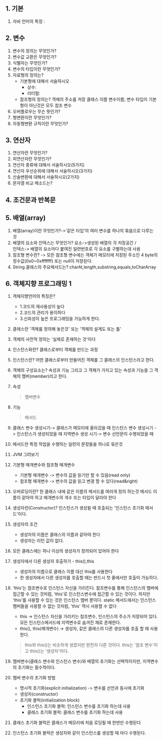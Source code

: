 ## 1. 기본 

1. 자바 언어의 특징 :


## 2. 변수

1. 변수의 정의는 무엇인가?
2. 변수값 교환은 무엇인가?
3. 식별자는 무엇인가?
4. 변수의 타입이란 무엇인가?
5. 자료형의 정의는?
	* 기본형에 대해서 서술하시오
		* 상수:
		* 리터럴:
	* 참조형의 정의는? 객체의 주소를 저장 클래스 이름 변수이름; 변수 타입이 기본형이 아닌것은 모두 참조 변수
6. 오버플로우는 무슨 뜻인가?
7. 형변환이란 무엇인가?
8. 자동형변환 규칙이란 무엇인가?

## 3. 연산자

1. 연산자란 무엇인가?
2. 피연산자란 무엇인가?
3. 연산자 종류에 대해서 서술하시오(5가지)
4. 연산자 우선순위에 대해서 서술하시오(3가지)
5. 산술변환에 대해서 서술하시오(2가지)
6. 문자열 비교 메소드는?

## 4. 조건문과 반복문

## 5. 배열(array)

1. 배열(array)이란 무엇인가?->'같은 타입'의 여러 변수를 하나의 묶음으로 다루는 것
2. 배열의 요소와 인덱스는 무엇인가? 요소->생성된 배열의 각 저장공간 / 	
인덱스-> 배열의 요소마다 붙여진 일련번호로 각 요소를 구별하는데 사용
3. 참조형 변수란? -> 모든 참조형 변수에는 객체가 메모리에 저장된 주소인 4 byte의 정수값(0x0~0xfffffff) 또는 null이 저장된다.
4. String 클래스의 주요메서드는? charAt,length,substring,equals,toCharArray

## 6. 객체지향 프로그래밍 1

1. 객체지향언어의 특징은?
	* 1.코드의 재사용성이 높다 
	* 2.코드의 관리가 용이하다
	* 3.신뢰성이 높은 프로그래밍을 가능하게 한다.
2. 클래스란 '객체를 정의해 놓은것' 또는 '객체의 설계도 또는 틀' 
3. 객체의 사전적 정의는 '실제로 존재하는 것'이다 
4. 인스턴스화란? 클래스로부터 객체를 만드는 과정
5. 인스턴스란? 어떤 클래스로부터 만들어진 객체를 그 클래스의 인스턴스라고 한다.
6. 객체의 구성요소는? 속성과 기능 그리고 그 객체가 가지고 있는 속성과 기능을 그 객체의 멤버(member)라고 한다.
7. 속성
	 > 멤버변수
8. 기능
	 > 메서드	
9. 클래스 변수 생성시기-> 클래스가 메모리에 올라갔을 때
   인스턴스 변수 생성시기 -> 인스턴스가 생성되었을 때
	 지역변수 생성 시기-> 변수 선언문이 수행되었을 때
10. 메서드란 특정 작업을 수행하는 일련의 문장들을 하나로 묶은것
11. JVM 그려보기 
12. 기본형 매개변수와 참조형 매개변수 
	* 기본형 매개변수 -> 변수의 값을 읽기만 할 수 있음(read only)
	* 참조형 매개변수 -> 변수의 값을 읽고 변경 할 수 있다(read&right)
13. 오버로딩이란? 한 클래스 내에 같은 이름의 메서드를 여러개 정의 하는것 
 메서드 이름이 같아야 하고 매개변수의 개수 또는 타입이 달라야 한다
14. 생성자란(Constructor)? 인스턴스가 생성될 때 호출되는 '인스턴스  초기화 메서드'이다.
15. 생성자의 조건 
	* 생성자의 이름은 클래스의 이름과 같아야 한다 
	* 생성자는 리턴 값이 없다.
16. 모든 클래스에는 하나 이상의 생성자가 정의되어 있어야 한다
17. 생성자에서 다른 생성자 호출하기 - this(),this  
	* 생성자의 이름으로 클래스 이름 대신 this를 사용한다
	* 한 생성자에서 다른 생성자를 호출할 때는 반드시 첫 줄에서만 호출이 가능하다.
18. 'this'는 참조변수로 인스턴스 자신을 가리킨다. 참조변수를 통해 인스턴스의 멤버에 접근할 수 있는 것처럼, 'this'로 인스턴스변수에 접근할 수 있는 것이다. 하지만 'this'를 사용할 수 있는 것은 인스턴스 멤버 뿐이다. static 메서드에서는 인스턴스 멤버들을 사용할 수 없는 것처럼, 'this' 역시 사용할 수 없다
	* this -> 인스턴스 자신을 가리키는 참조변수, 인스턴스의 주소가 저장되어 있다. 모든 인스턴스메서드에 지역변수로 숨겨진 채로 존재한다.
	* this(), this(매개변수) -> 생성자, 같은 클래스의 다른 생성자를 호출 할 때 사용한다.
	> this와 this()는 비슷하게 생겼지만 완전히 다른 것이다. this는 '참조 변수'이고 this()는 '생성자'이다.
19. 멤버변수(클래스 변수와 인스턴스 변수)와 배열의 초기화는 선택적이지만, 지역변수의 초기화는 필수적이다.

20. 멤버 변수의 초기화 방법
	* 명시적 초기화(explicit initialization) -> 변수를 선언과 동시에 초기화
	* 생성자(constructor)
	* 초기화 블럭(initialization block)
		- 인스턴스 초기화 블럭: 인스턴스 변수를 초기화 하는데 사용
		- 클래스 초기화 블럭:  클래스 변수를 초기화 하는데 사용
    
21. 클래스 초기화 블럭은 클래스가 메모리에 처음 로딩될 때 한번만 수행된다

22. 인스턴스 초기화 블럭은 생성자와 같이 인스턴스를 생성할 때 마다 수행된다.
